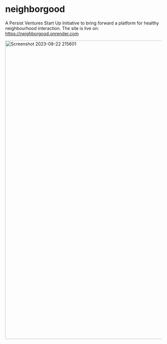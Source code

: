 # neighborgood

A Persist Ventures Start Up Initiative to bring forward a platform for healthy neighbourhood interaction.
The site is live on: https://neighborgood.onrender.com

<img width="958" alt="Screenshot 2023-08-22 215601" src="https://github.com/vaishnavirbhat26/neighborgood/assets/112920991/b23a59a5-c484-442e-b957-1a87d98176a5">
